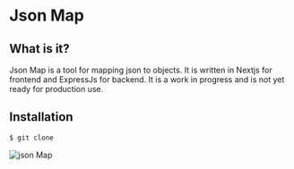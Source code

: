 # Json Map
## What is it?
Json Map is a tool for mapping json to objects. It is written in Nextjs for frontend and ExpressJs for backend. It is a work in progress and is not yet ready for production use.
## Installation
```bash
$ git clone
```
![json Map](https://user-images.githubusercontent.com/93977152/193413291-47b50250-4a65-449b-ac82-0bb002deec7f.png)

